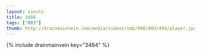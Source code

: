 ```yaml
--- 
layout: sieutv
title: 3484
tags: ["003"]
thumb: http://drainmainvein.com/media/videos/tmb/000/003/484/player.jpg
---
```

{% include drainmainvein key="3484" %} 
